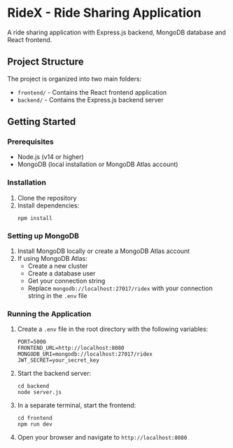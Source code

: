 
# RideX - Ride Sharing Application

A ride sharing application with Express.js backend, MongoDB database and React frontend.

## Project Structure

The project is organized into two main folders:
- `frontend/` - Contains the React frontend application
- `backend/` - Contains the Express.js backend server

## Getting Started

### Prerequisites

- Node.js (v14 or higher)
- MongoDB (local installation or MongoDB Atlas account)

### Installation

1. Clone the repository
2. Install dependencies:
   ```
   npm install
   ```

### Setting up MongoDB

1. Install MongoDB locally or create a MongoDB Atlas account
2. If using MongoDB Atlas:
   - Create a new cluster
   - Create a database user
   - Get your connection string
   - Replace `mongodb://localhost:27017/ridex` with your connection string in the `.env` file

### Running the Application

1. Create a `.env` file in the root directory with the following variables:
   ```
   PORT=5000
   FRONTEND_URL=http://localhost:8080
   MONGODB_URI=mongodb://localhost:27017/ridex
   JWT_SECRET=your_secret_key
   ```

2. Start the backend server:
   ```
   cd backend
   node server.js
   ```

3. In a separate terminal, start the frontend:
   ```
   cd frontend
   npm run dev
   ```

4. Open your browser and navigate to `http://localhost:8080`
